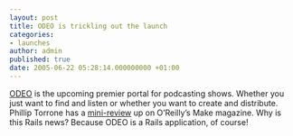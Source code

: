 ```yaml
---
layout: post
title: ODEO is trickling out the launch
categories:
- launches
author: admin
published: true
date: 2005-06-22 05:28:14.000000000 +01:00
---
```

<p><a href="http://www.odeo.com/"><span class="caps">ODEO</span></a> is the upcoming premier portal for podcasting shows. Whether you just want to find and listen or whether you want to create and distribute. Phillip Torrone has a <a href="http://www.makezine.com/blog/archive/2005/06/odeo_minireview.html">mini-review</a> up on O&#8217;Reilly&#8217;s Make magazine. Why is this Rails news? Because <span class="caps">ODEO</span> is a Rails application, of course!</p>
